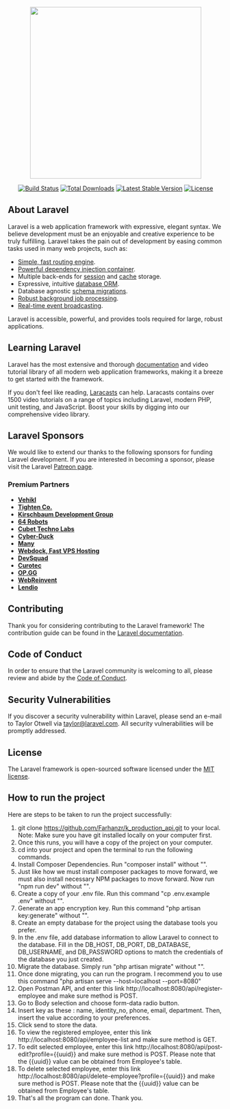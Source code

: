 <p align="center"><a href="https://laravel.com" target="_blank"><img src="https://raw.githubusercontent.com/laravel/art/master/logo-lockup/5%20SVG/2%20CMYK/1%20Full%20Color/laravel-logolockup-cmyk-red.svg" width="400"></a></p>

<p align="center">
<a href="https://travis-ci.org/laravel/framework"><img src="https://travis-ci.org/laravel/framework.svg" alt="Build Status"></a>
<a href="https://packagist.org/packages/laravel/framework"><img src="https://img.shields.io/packagist/dt/laravel/framework" alt="Total Downloads"></a>
<a href="https://packagist.org/packages/laravel/framework"><img src="https://img.shields.io/packagist/v/laravel/framework" alt="Latest Stable Version"></a>
<a href="https://packagist.org/packages/laravel/framework"><img src="https://img.shields.io/packagist/l/laravel/framework" alt="License"></a>
</p>

## About Laravel

Laravel is a web application framework with expressive, elegant syntax. We believe development must be an enjoyable and creative experience to be truly fulfilling. Laravel takes the pain out of development by easing common tasks used in many web projects, such as:

- [Simple, fast routing engine](https://laravel.com/docs/routing).
- [Powerful dependency injection container](https://laravel.com/docs/container).
- Multiple back-ends for [session](https://laravel.com/docs/session) and [cache](https://laravel.com/docs/cache) storage.
- Expressive, intuitive [database ORM](https://laravel.com/docs/eloquent).
- Database agnostic [schema migrations](https://laravel.com/docs/migrations).
- [Robust background job processing](https://laravel.com/docs/queues).
- [Real-time event broadcasting](https://laravel.com/docs/broadcasting).

Laravel is accessible, powerful, and provides tools required for large, robust applications.

## Learning Laravel

Laravel has the most extensive and thorough [documentation](https://laravel.com/docs) and video tutorial library of all modern web application frameworks, making it a breeze to get started with the framework.

If you don't feel like reading, [Laracasts](https://laracasts.com) can help. Laracasts contains over 1500 video tutorials on a range of topics including Laravel, modern PHP, unit testing, and JavaScript. Boost your skills by digging into our comprehensive video library.

## Laravel Sponsors

We would like to extend our thanks to the following sponsors for funding Laravel development. If you are interested in becoming a sponsor, please visit the Laravel [Patreon page](https://patreon.com/taylorotwell).

### Premium Partners

- **[Vehikl](https://vehikl.com/)**
- **[Tighten Co.](https://tighten.co)**
- **[Kirschbaum Development Group](https://kirschbaumdevelopment.com)**
- **[64 Robots](https://64robots.com)**
- **[Cubet Techno Labs](https://cubettech.com)**
- **[Cyber-Duck](https://cyber-duck.co.uk)**
- **[Many](https://www.many.co.uk)**
- **[Webdock, Fast VPS Hosting](https://www.webdock.io/en)**
- **[DevSquad](https://devsquad.com)**
- **[Curotec](https://www.curotec.com/services/technologies/laravel/)**
- **[OP.GG](https://op.gg)**
- **[WebReinvent](https://webreinvent.com/?utm_source=laravel&utm_medium=github&utm_campaign=patreon-sponsors)**
- **[Lendio](https://lendio.com)**

## Contributing

Thank you for considering contributing to the Laravel framework! The contribution guide can be found in the [Laravel documentation](https://laravel.com/docs/contributions).

## Code of Conduct

In order to ensure that the Laravel community is welcoming to all, please review and abide by the [Code of Conduct](https://laravel.com/docs/contributions#code-of-conduct).

## Security Vulnerabilities

If you discover a security vulnerability within Laravel, please send an e-mail to Taylor Otwell via [taylor@laravel.com](mailto:taylor@laravel.com). All security vulnerabilities will be promptly addressed.

## License

The Laravel framework is open-sourced software licensed under the [MIT license](https://opensource.org/licenses/MIT).

## How to run the project
Here are steps to be taken to run the project successfully:

1) git clone https://github.com/Farhanzr/k_production_api.git to your local. Note: Make sure you have git installed locally on your computer first.
2) Once this runs, you will have a copy of the project on your computer.
3) cd into your project and open the terminal to run the following commands.
4) Install Composer Dependencies. Run "composer install" without "".
5) Just like how we must install composer packages to move forward, we must also install necessary NPM packages to move forward. Now run "npm run dev" without "".
6) Create a copy of your .env file. Run this command "cp .env.example .env" without "".
7) Generate an app encryption key. Run this command "php artisan key:generate" without "".
8) Create an empty database for the project using the database tools you prefer.
9) In the .env file, add database information to allow Laravel to connect to the database. Fill in the DB_HOST, DB_PORT, DB_DATABASE, DB_USERNAME, and DB_PASSWORD options to match the credentials of the database you just created.
10) Migrate the database. Simply run "php artisan migrate" without "".
11) Once done migrating, you can run the program. I recommend you to use this command "php artisan serve --host=localhost --port=8080"
12) Open Postman API, and enter this link http://localhost:8080/api/register-employee and make sure method is POST.
13) Go to Body selection and choose form-data radio button.
14) Insert key as these : name, identity_no, phone, email, department. Then, insert the value according to your preferences.
15) Click send to store the data.
16) To view the registered employee, enter this link http://localhost:8080/api/employee-list and make sure method is GET.
17) To edit selected employee, enter this link http://localhost:8080/api/post-edit?profile={{uuid}} and make sure method is POST. Please note that the {{uuid}} value can be obtained from Employee's table.
18) To delete selected employee, enter this link http://localhost:8080/api/delete-employee?profile={{uuid}} and make sure method is POST. Please note that the {{uuid}} value can be obtained from Employee's table.
19) That's all the program can done. Thank you.
